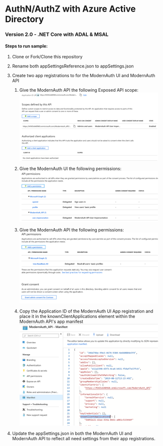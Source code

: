 # AuthN/AuthZ with Azure Active Directory

### Version 2.0 - .NET Core with ADAL & MSAL

#### Steps to run sample:

1. Clone or Fork/Clone this repository
2. Rename both appSettingsReference.json to appSettings.json
3. Create two app registrations to for the ModernAuth UI and ModernAuth API
    1. Give the ModernAuth API the following Exposed API scope:
        ![ExposeModernAuthAPI](/images/ExposeModernAuthAPI.PNG)

    2. Give the ModernAuth UI the following permissions:
        ![ModernAuthUIPermissions](/images/ModernAuthUIPermissions.PNG)

    3. Give the ModernAuth API the following permissions:
        ![ModernAuthAPIPermissions](/images/ModernAuthAPIPermissions.PNG)

    4. Copy the Application ID of the ModernAuth UI App registration and place it in the knownClientApplications element        within the ModernAuth API's app manifest
        ![KnownClientApplicationsAppManifest](/images/KnownClientApplicationsAppManifest.PNG)

4. Update the appSettings.json in both the ModernAuth UI and ModernAuth API to reflect all need settings from their app registrations.
